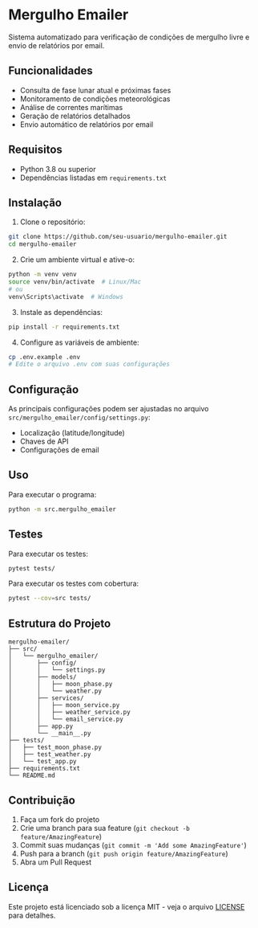 # Mergulho Emailer

Sistema automatizado para verificação de condições de mergulho livre e envio de relatórios por email.

## Funcionalidades

- Consulta de fase lunar atual e próximas fases
- Monitoramento de condições meteorológicas
- Análise de correntes marítimas
- Geração de relatórios detalhados
- Envio automático de relatórios por email

## Requisitos

- Python 3.8 ou superior
- Dependências listadas em `requirements.txt`

## Instalação

1. Clone o repositório:
```bash
git clone https://github.com/seu-usuario/mergulho-emailer.git
cd mergulho-emailer
```

2. Crie um ambiente virtual e ative-o:
```bash
python -m venv venv
source venv/bin/activate  # Linux/Mac
# ou
venv\Scripts\activate  # Windows
```

3. Instale as dependências:
```bash
pip install -r requirements.txt
```

4. Configure as variáveis de ambiente:
```bash
cp .env.example .env
# Edite o arquivo .env com suas configurações
```

## Configuração

As principais configurações podem ser ajustadas no arquivo `src/mergulho_emailer/config/settings.py`:

- Localização (latitude/longitude)
- Chaves de API
- Configurações de email

## Uso

Para executar o programa:

```bash
python -m src.mergulho_emailer
```

## Testes

Para executar os testes:

```bash
pytest tests/
```

Para executar os testes com cobertura:

```bash
pytest --cov=src tests/
```

## Estrutura do Projeto

```
mergulho-emailer/
├── src/
│   └── mergulho_emailer/
│       ├── config/
│       │   └── settings.py
│       ├── models/
│       │   ├── moon_phase.py
│       │   └── weather.py
│       ├── services/
│       │   ├── moon_service.py
│       │   ├── weather_service.py
│       │   └── email_service.py
│       ├── app.py
│       └── __main__.py
├── tests/
│   ├── test_moon_phase.py
│   ├── test_weather.py
│   └── test_app.py
├── requirements.txt
└── README.md
```

## Contribuição

1. Faça um fork do projeto
2. Crie uma branch para sua feature (`git checkout -b feature/AmazingFeature`)
3. Commit suas mudanças (`git commit -m 'Add some AmazingFeature'`)
4. Push para a branch (`git push origin feature/AmazingFeature`)
5. Abra um Pull Request

## Licença

Este projeto está licenciado sob a licença MIT - veja o arquivo [LICENSE](LICENSE) para detalhes. 